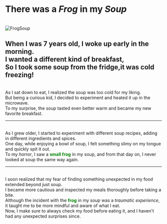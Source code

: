 # __There was a _Frog_ in my _Soup___

<br/> ![FrogSoup](https://encrypted-tbn0.gstatic.com/images?q=tbn:ANd9GcTcGtiSfPV0qQ_rnphyalfBZZAgnsHGHUcXTGPoRAvi&s)

<!-- Abel -->
When I was 7 years old, I woke up early in the morning.
<br/>I wanted a different kind of breakfast,
<br/>So I took some soup from the fridge,it was cold freezing!
------------------------------------------------------------------------------------
<!--Steve -->
<br/>As I sat down to eat, I realized the soup was too cold for my liking.
<br/>But being a curious kid, I decided to experiment and heated it up in the microwave.
<br/>To my surprise, the soup tasted even better warm and became my new favorite breakfast.

------------------------------------------------------------------------------------
<!--Thom --> 

</br>As I grew older, I started to experiment with different soup recipes, adding in different ingredients and spices.
</br>One day, while enjoying a bowl of soup, I felt something slimy on my tongue and quickly spit it out.
</br>To my _horror_, I saw a <span style="color:green">__small frog__</span> in my soup, and from that day on, I never looked at soup the same way again.

-------------------------------------------------------------------------------------

<!--Julien -->

</br>I soon realized that my fear of finding something unexpected in my food extended beyond just soup.
</br>I became more cautious and inspected my meals thoroughly before taking a bite.
</br>Although the incident with the <span style="color:green">__frog__</span> in my soup was a _traumatic experience_, it taught me to be more mindful and aware of what I eat.
</br>Now, I make sure to always check my food before eating it, and I haven't had any unexpected surprises since.
